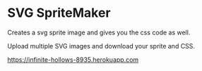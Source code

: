 # SVG SpriteMaker

Creates a svg sprite image and gives you the css code as well.

Upload multiple SVG images and download your sprite and CSS.

https://infinite-hollows-8935.herokuapp.com
